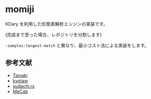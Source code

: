 # momiji

KDary を利用した形態素解析エンジンの実装です。

(完成まで至った場合、レポジトリを分割します)

`:samples:longest-match` と異なり、最小コスト法による実装をします。

## 参考文献

 * [Taiyaki](https://www.jonki.net/entry/2019/12/01/000807)
 * [kyotaw](https://kyotaw.hatenablog.jp/entry/2015/02/16/021417)
 * [sudachi.rs](https://qiita.com/sorami/items/7934fec2074c493c0f7d)
 * [MeCab](https://taku910.github.io/mecab/dic-detail.html)
